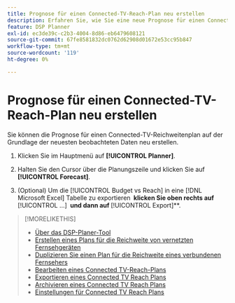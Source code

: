 ```yaml
---
title: Prognose für einen Connected-TV-Reach-Plan neu erstellen
description: Erfahren Sie, wie Sie eine neue Prognose für einen Connected TV-Reach-Plan erstellen.
feature: DSP Planner
exl-id: ec3de39c-c2b3-4004-8d86-eb6479608121
source-git-commit: 67fe8581832dc0762d62908d01672e53cc95b847
workflow-type: tm+mt
source-wordcount: '119'
ht-degree: 0%

---
```


# Prognose für einen Connected-TV-Reach-Plan neu erstellen

Sie können die Prognose für einen Connected-TV-Reichweitenplan auf der Grundlage der neuesten beobachteten Daten neu erstellen.

1. Klicken Sie im Hauptmenü auf **[!UICONTROL Planner]**.

1. Halten Sie den Cursor über die Planungszeile und klicken Sie auf **[!UICONTROL Forecast]**.

1. (Optional) Um die [!UICONTROL Budget vs Reach] in eine [!DNL Microsoft Excel] Tabelle zu exportieren **&#x200B; klicken Sie oben rechts auf &#x200B;** [!UICONTROL ...] **&#x200B; und dann auf &#x200B;** [!UICONTROL Export]**.

>[!MORELIKETHIS]
>
>* [Über das DSP-Planer-Tool](planner-about.md)
>* [Erstellen eines Plans für die Reichweite von vernetzten Fernsehgeräten](planner-create.md)
>* [Duplizieren Sie einen Plan für die Reichweite eines verbundenen Fernsehers](planner-duplicate.md)
>* [Bearbeiten eines Connected TV-Reach-Plans](planner-edit.md)
>* [Exportieren eines Connected TV Reach Plans](planner-export.md)
>* [Archivieren eines Connected TV Reach Plans](planner-archive.md)
>* [Einstellungen für Connected TV Reach Plans](planner-settings.md)
